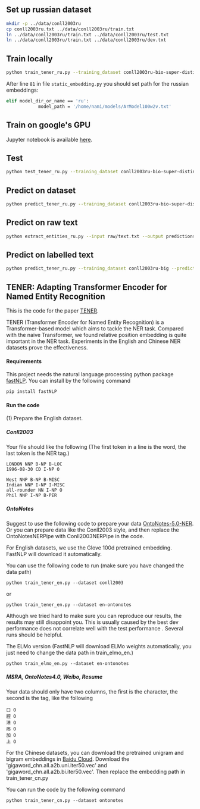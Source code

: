 ## Set up russian dataset
```sh
mkdir -p ../data/conll2003ru
cp conll2003ru.txt ../data/conll2003ru/train.txt
ln ../data/conll2003ru/train.txt ../data/conll2003ru/test.txt
ln ../data/conll2003ru/train.txt ../data/conll2003ru/dev.txt
```
## Train locally
```sh
python train_tener_ru.py --training_dataset conll2003ru-bio-super-distinct --models_folder /home/dima/models/ner
```
After line `81` in file `static_embedding.py` you should set path for the russian embeddings:  
```sh
elif model_dir_or_name == 'ru':
            model_path = '/home/nami/models/ArModel100w2v.txt'
```
## Train on google's GPU
Jupyter notebook is available [here](https://colab.research.google.com/drive/1pNqk8A2e4jpmIXD5Rkjks5vBA0c-JZAn).  
## Test
```sh
python test_tener_ru.py --training_dataset conll2003ru-bio-super-distinct --testing_dataset conll2003ru-bio-super-distinct --model_file /home/dima/models/ner/bio  --subset dev
```
## Predict on dataset
```sh
python predict_tener_ru.py --training_dataset conll2003ru-bio-super-distinct --prediction_dataset conll2003ru-bio-super-distinct --model_file /home/dima/models/ner/bio  --subset dev --output_file preds.txt
```
## Predict on raw text
```sh
python extract_entities_ru.py --input raw/text.txt --output predictions.txt
```
## Predict on labelled text
```sh
python predict_tener_ru.py --training_dataset conll2003ru-big --prediction_dataset ../../ner-comparison/eval.tagged.txt --model_file /home/dima/model/big --output_file ../../ner-comparison/eval.tagged.tener.txt
```
## TENER: Adapting Transformer Encoder for Named Entity Recognition


This is the code for the paper [TENER](https://arxiv.org/abs/1911.04474). 

TENER (Transformer Encoder for Named Entity Recognition) is a Transformer-based model which
 aims to tackle the NER task. Compared with the naive Transformer, we 
 found relative position embedding is quite important in the NER task. Experiments
 in the English and Chinese NER datasets prove the effectiveness.

#### Requirements
This project needs the natural language processing python package 
[fastNLP](https://github.com/fastnlp/fastNLP). You can install by
the following command

```bash
pip install fastNLP
```

#### Run the code

(1) Prepare the English dataset.

##### Conll2003

Your file should like the following (The first token in a line
 is the word, the last token is the NER tag.) 

```
LONDON NNP B-NP B-LOC
1996-08-30 CD I-NP O

West NNP B-NP B-MISC
Indian NNP I-NP I-MISC
all-rounder NN I-NP O
Phil NNP I-NP B-PER

```

##### OntoNotes

Suggest to use the following code to prepare your data 
[OntoNotes-5.0-NER](https://github.com/yhcc/OntoNotes-5.0-NER). 
Or you can prepare data like the Conll2003 style, and then replace the 
OntoNotesNERPipe with Conll2003NERPipe in the code.

For English datasets, we use the Glove 100d pretrained embedding. FastNLP will
 download it automatically.
 
You can use the following code to run (make sure you have changed the 
data path)

```
python train_tener_en.py --dataset conll2003
```
or 
```
python train_tener_en.py --dataset en-ontonotes
```

Although we tried hard to make sure you can reproduce our results, 
the results may still disappoint you. This is usually caused by 
the best dev performance does not correlate well with the test performance
. Several runs should be helpful. 

The ELMo version (FastNLP will download ELMo weights automatically, you just need
to change the data path in train_elmo_en.)

```
python train_elmo_en.py --dataset en-ontonotes
```

   
   
##### MSRA, OntoNotes4.0, Weibo, Resume
Your data should only have two columns, the first is the character,
 the second is the tag, like the following
```
口 O
腔 O
溃 O
疡 O
加 O
上 O
```

For the Chinese datasets, you can download the pretrained unigram and 
bigram embeddings in [Baidu Cloud](https://pan.baidu.com/s/1pLO6T9D#list/path=%2Fsharelink808087924-1080546002081577%2FNeuralSegmentation&parentPath=%2Fsharelink808087924-1080546002081577).
 Download the 'gigaword_chn.all.a2b.uni.iter50.vec' and 'gigaword_chn.all.a2b.bi.iter50.vec'.
 Then replace the embedding path in train_tener_cn.py
 
You can run the code by the following command

```
python train_tener_cn.py --dataset ontonotes
```






